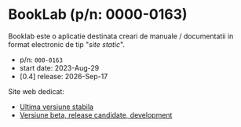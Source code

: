 # BookLab (p/n: 0000-0163)

Booklab este o aplicatie destinata creari de manuale / documentatii in format electronic de tip "_site static_".

* p/n: `000-0163`
* start date: 2023-Aug-29
* [0.4] release: 2026-Sep-17

Site web dedicat:
- [Ultima versiune stabila](http://booklab.renware.eu)
- [Versiune beta, release candidate, development](bttp://dev.renware.eu/booklab/)


